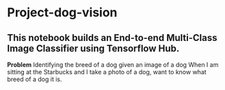 # Project-dog-vision

## This notebook builds an End-to-end Multi-Class Image Classifier using Tensorflow Hub.

**Problem**
Identifying the breed of a dog given an image of a dog
When I am sitting at the Starbucks and I take a photo of a dog, want to know what breed of a dog it is.
